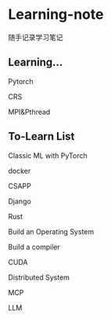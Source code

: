 # Learning-note

随手记录学习笔记

## Learning...
Pytorch

CRS

MPI&Pthread

## To-Learn List
Classic ML with PyTorch

docker

CSAPP

Django

Rust

Build an Operating System

Build a compiler

CUDA

Distributed System

MCP

LLM
